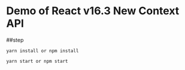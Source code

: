# Demo of React v16.3 New Context API

##step

`yarn install or npm install`

`yarn start or npm start`